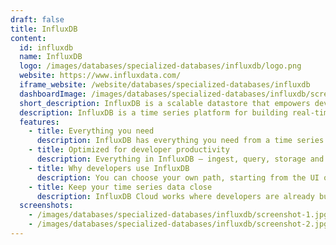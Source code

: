 ```yaml
---
draft: false
title: InfluxDB
content:
  id: influxdb
  name: InfluxDB
  logo: /images/databases/specialized-databases/influxdb/logo.png
  website: https://www.influxdata.com/
  iframe_website: /website/databases/specialized-databases/influxdb
  dashboardImage: /images/databases/specialized-databases/influxdb/screenshot-1.jpg
  short_description: InfluxDB is a scalable datastore that empowers developers to build IoT, analytics and monitoring software.
  description: InfluxDB is a time series platform for building real-time applications for analytics, IoT and cloud-native services in less time and with less code, using InfluxDB. At its heart is a database purpose-built to handle the huge volumes and countless sources of time-stamped data produced by sensors, applications and infrastructure.
  features:
    - title: Everything you need
      description: InfluxDB has everything you need from a time series platform in a single binary – a multi-tenanted time series database, UI and dashboarding tools, background processing and monitoring agent. All this makes deployment and setup a breeze and easier to secure.
    - title: Optimized for developer productivity
      description: Everything in InfluxDB — ingest, query, storage and visualization — is accessible in a unified API. Everything in the platform can now be programmatically accessed and controlled. This is combined with a powerful set of client libraries across 10 languages (like Go, Java, PHP and Python). A set of InfluxDB command line tools helps developers develop in a way that is most familiar to them.
    - title: Why developers use InfluxDB
      description: You can choose your own path, starting from the UI or skipping right to the raw code and API. You can collaborate with your team to build and run time series data apps. InfluxDB is plug and play so you can spend more time building the features your users need. The documentation is written for and by engineers.
    - title: Keep your time series data close
      description: InfluxDB Cloud works where developers are already building, so you can avoid unnecessary latency and the cost of moving data by keeping your applications nearby. You can deploy with your preferred cloud vendor, anywhere in the world.
  screenshots:
    - /images/databases/specialized-databases/influxdb/screenshot-1.jpg
    - /images/databases/specialized-databases/influxdb/screenshot-2.jpg
---
```

